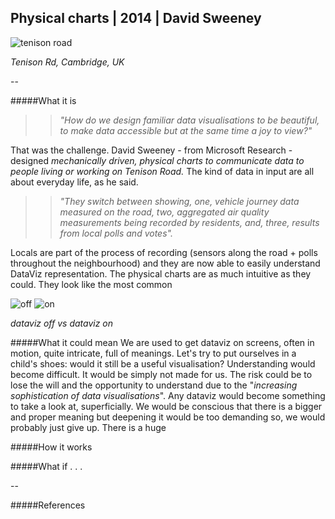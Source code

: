 ## Physical charts | 2014 | David Sweeney

![tenison road](http://i.imgur.com/lACMb5x.jpg?1)

_Tenison Rd, Cambridge, UK_

--

#####What it is
>>_"How do we design familiar data visualisations to be beautiful,
to make data accessible but at the same time a joy to view?"_

That was the challenge.
David Sweeney - from Microsoft Research - designed _mechanically driven, physical charts to communicate data to people living or working on Tenison Road._ The kind of data in input are all about everyday life, as he said.

>>_"They switch between showing, one, vehicle journey data measured on the road, two, aggregated air quality measurements being recorded by residents, and, three, results from local polls and votes"._

Locals are part of the process of recording (sensors along the road + polls throughout the neighbourhood) and they are now able to easily understand DataViz representation. The physical charts are as much intuitive as they could. They look like the most common 

![off](http://i.imgur.com/vyDSR08.jpg?1) ![on](http://i.imgur.com/Lp1pxml.jpg?1)

_dataviz off vs dataviz on_

#####What it could mean
We are used to get dataviz on screens, often in motion, quite intricate, full of meanings. 
Let's try to put ourselves in a child's shoes: would it still be a useful visualisation? Understanding would become difficult. It would be simply not made for us. 
The risk could be to lose the will and the opportunity to understand due to the "_increasing sophistication of data visualisations_". Any dataviz would become something to take a look at, superficially. We would be conscious that there is a bigger and proper meaning but deepening it would be too demanding so, we would probably just give up.
There is a huge 


#####How it works

#####What if . . .

--

#####References

